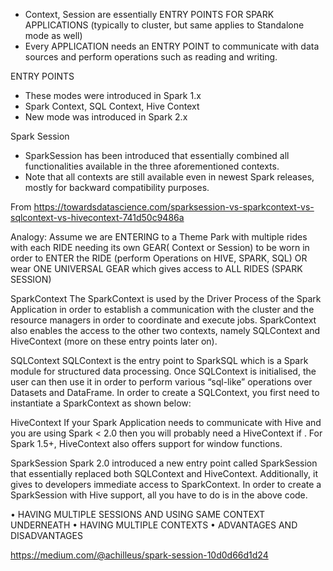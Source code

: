 - Context, Session are essentially ENTRY POINTS FOR SPARK APPLICATIONS (typically to cluster, but same applies to Standalone mode as well) 
- Every APPLICATION needs an ENTRY POINT to communicate with data sources and perform operations such as reading and writing.

ENTRY POINTS
- These modes were introduced in Spark 1.x
- Spark Context, SQL Context, Hive Context 
- New mode was introduced in Spark 2.x

Spark Session
- SparkSession has been introduced that essentially combined all functionalities available in the three aforementioned contexts. 
- Note that all contexts are still available even in newest Spark releases, mostly for backward compatibility purposes.

From <https://towardsdatascience.com/sparksession-vs-sparkcontext-vs-sqlcontext-vs-hivecontext-741d50c9486a> 

Analogy:
Assume we are ENTERING to a Theme Park with multiple rides with each RIDE needing its own GEAR( Context or Session) to be worn in order to ENTER the RIDE (perform Operations on HIVE, SPARK, SQL) 
OR wear ONE UNIVERSAL GEAR which gives access to ALL RIDES (SPARK SESSION)

SparkContext
The SparkContext is used by the Driver Process of the Spark Application in order to establish a communication with the cluster and the resource managers in order to coordinate and execute jobs. 
SparkContext also enables the access to the other two contexts, namely SQLContext and HiveContext (more on these entry points later on).


SQLContext
SQLContext is the entry point to SparkSQL which is a Spark module for structured data processing. Once SQLContext is initialised, the user can then use it in order to perform various “sql-like” operations over Datasets and DataFrame.
In order to create a SQLContext, you first need to instantiate a SparkContext as shown below:


HiveContext
If your Spark Application needs to communicate with Hive and you are using Spark < 2.0 then you will probably need a HiveContext if . For Spark 1.5+, HiveContext also offers support for window functions.


SparkSession
Spark 2.0 introduced a new entry point called SparkSession that essentially replaced both SQLContext and HiveContext. 
Additionally, it gives to developers immediate access to SparkContext. In order to create a SparkSession with Hive support, all you have to do is in the above code.


• HAVING MULTIPLE SESSIONS AND USING SAME CONTEXT UNDERNEATH
• HAVING MULTIPLE CONTEXTS
• ADVANTAGES AND DISADVANTAGES

https://medium.com/@achilleus/spark-session-10d0d66d1d24
